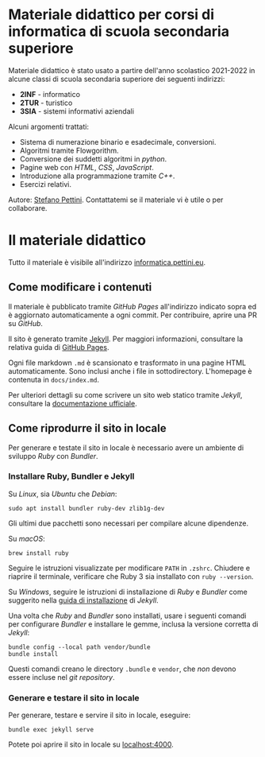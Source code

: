# Materiale didattico per corsi di informatica di scuola secondaria superiore

Materiale didattico è stato usato a partire dell'anno scolastico 2021-2022
in alcune classi di scuola secondaria superiore dei seguenti indirizzi:

- **2INF** - informatico
- **2TUR** - turistico
- **3SIA** - sistemi informativi aziendali

Alcuni argomenti trattati:

- Sistema di numerazione binario e esadecimale, conversioni.
- Algoritmi tramite Flowgorithm.
- Conversione dei suddetti algoritmi in _python_.
- Pagine web con _HTML_, _CSS_, _JavaScript_.
- Introduzione alla programmazione tramite _C++_.
- Esercizi relativi.

Autore: [Stefano Pettini](https://www.linkedin.com/in/pettini).
Contattatemi se il materiale vi è utile o per collaborare.

# Il materiale didattico

Tutto il materiale è visibile all'indirizzo [informatica.pettini.eu](https://informatica.pettini.eu).

## Come modificare i contenuti

Il materiale è pubblicato tramite _GitHub Pages_ all'indirizzo indicato sopra
ed è aggiornato automaticamente a ogni commit. Per contribuire, aprire una PR su _GitHub_.

Il sito è generato tramite [Jekyll](https://jekyllrb.com).
Per maggiori informazioni, consultare la relativa guida di
[GitHub Pages](https://docs.github.com/en/pages/setting-up-a-github-pages-site-with-jekyll).

Ogni file markdown `.md` è scansionato e trasformato in una pagine HTML automaticamente.
Sono inclusi anche i file in sottodirectory. L'homepage è contenuta in `docs/index.md`.

Per ulteriori dettagli su come scrivere un sito web statico tramite _Jekyll_,
consultare la [documentazione ufficiale](https://jekyllrb.com/docs).

## Come riprodurre il sito in locale

Per generare e testate il sito in locale è necessario avere un ambiente di sviluppo _Ruby_ con _Bundler_.

### Installare Ruby, Bundler e Jekyll

Su _Linux_, sia _Ubuntu_ che _Debian_:

```
sudo apt install bundler ruby-dev zlib1g-dev
```

Gli ultimi due pacchetti sono necessari per compilare alcune dipendenze.

Su _macOS_:

```
brew install ruby
```

Seguire le istruzioni visualizzate per modificare `PATH` in `.zshrc`.
Chiudere e riaprire il terminale, verificare che Ruby 3 sia installato con `ruby --version`.

Su _Windows_, seguire le istruzioni di installazione di _Ruby_ e _Bundler_
come suggerito nella [guida di installazione](https://jekyllrb.com/docs/installation) di _Jekyll_.

Una volta che _Ruby_ and _Bundler_ sono installati, usare i seguenti comandi per
configurare _Bundler_ e installare le gemme, inclusa la versione corretta di _Jekyll_:

```
bundle config --local path vendor/bundle
bundle install
```

Questi comandi creano le directory `.bundle` e `vendor`,
che *non* devono essere incluse nel _git repository_.

### Generare e testare il sito in locale

Per generare, testare e servire il sito in locale, eseguire:

```
bundle exec jekyll serve
```

Potete poi aprire il sito in locale su [localhost:4000](http://localhost:4000).
